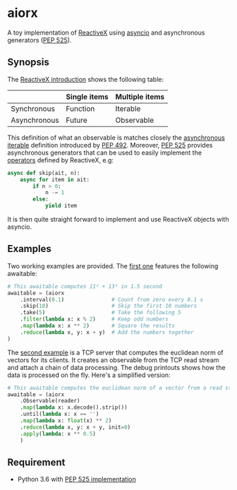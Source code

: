 aiorx
=====

A toy implementation of [ReactiveX][1] using [asyncio][2] and asynchronous generators ([PEP 525][3]).


Synopsis
--------

The [ReactiveX introduction][4] shows the following table:

|              | Single items | Multiple items |
|--------------|--------------|----------------|
| Synchronous  | Function     | Iterable       |
| Asynchronous | Future       | Observable     |

This definition of what an observable is matches closely the [asynchronous iterable][5] definition introduced by [PEP 492][6]. Moreover, [PEP 525][3] provides asynchronous generators that can be used to easily implement the [operators][7] defined by ReactiveX, e.g:

```python
async def skip(ait, n):
    async for item in ait:
        if n > 0:
		    n -= 1
		else:
            yield item
```

It is then quite straight forward to implement and use ReactiveX objects with asyncio.


Examples
--------

Two working examples are provided. The [first one][8] features the following awaitable:

```python
# This awaitable computes 11² + 13² in 1.5 second
awaitable = (aiorx
    .interval(0.1)               # Count from zero every 0.1 s
    .skip(10)                    # Skip the first 10 numbers
    .take(5)                     # Take the following 5
    .filter(lambda x: x % 2)     # Keep odd numbers
    .map(lambda x: x ** 2)       # Square the results
    .reduce(lambda x, y: x + y)  # Add the numbers together
)
```

The [second example][9] is a TCP server that computes the euclidean norm of vectors for its clients. It creates an observable from the TCP read stream and attach a chain of data processing. The debug printouts shows how the data is processed on the fly. Here's a simplified version:

```python
# This awaitable computes the euclidean norm of a vector from a read stream
awaitable = (aiorx
    .Observable(reader)
    .map(lambda x: x.decode().strip())
    .until(lambda x: x == '')
    .map(lambda x: float(x) ** 2)
    .reduce(lambda x, y: x + y, init=0)
    .apply(lambda: x ** 0.5)
    )
```

Requirement
-----------

- Python 3.6 with [PEP 525 implementation][10]

[1]: http://reactivex.io/
[2]: https://docs.python.org/3.4/library/asyncio.html
[3]: https://www.python.org/dev/peps/pep-0525/
[4]: http://reactivex.io/intro.html
[5]: https://docs.python.org/3/glossary.html#term-asynchronous-iterable
[6]: https://www.python.org/dev/peps/pep-0492
[7]: http://reactivex.io/documentation/operators.html
[8]: ./example.py
[9]: ./example2.py
[10]: https://github.com/1st1/cpython/tree/async_gen
